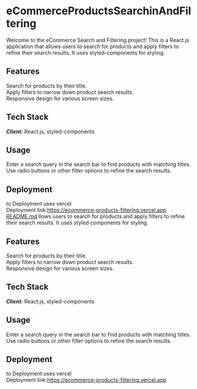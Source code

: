 
# eCommerceProductsSearchinAndFiltering
Welcome to the eCommerce Search and Filtering project! This is a React.js application that allows users to search for products and apply filters to refine their search results. It uses styled-components for styling.

## Features
Search for products by their title.\
Apply filters to narrow down product search results.\
Responsive design for various screen sizes.


## Tech Stack
***Client:*** React.js,
styled-components




## Usage
Enter a search query in the search bar to find products with matching titles.\
Use radio buttons or other filter options to refine the search results.



## Deployment
to Deployment uses vercel \
Deployment link:https://ecommerce-products-filtering.vercel.app
[README.md](https://github.com/pradum9112/eCommerceProductsSearchinAndFiltering/files/13253743/README.md)
llows users to search for products and apply filters to refine their search results. It uses styled components for styling.


## Features
Search for products by their title.\
Apply filters to narrow down product search results.\
Responsive design for various screen sizes.


## Tech Stack
***Client:*** React.js,
styled-components


## Usage
Enter a search query in the search bar to find products with matching titles.\
Use radio buttons or other filter options to refine the search results.


## Deployment
to Deployment uses vercel \
Deployment link:https://ecommerce-products-filtering.vercel.app




